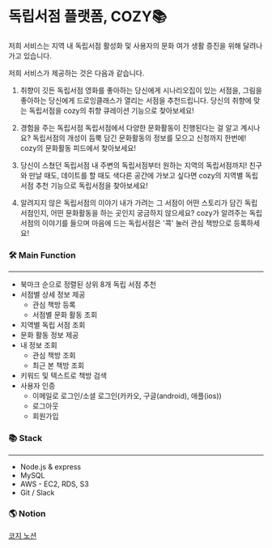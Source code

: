 # 독립서점 플랫폼, COZY📚

저희 서비스는 지역 내 독립서점 활성화 및 사용자의 문화 여가 생활 증진을 위해 달려나가고 있습니다.

저희 서비스가 제공하는 것은 다음과 같습니다.

1. 취향이 깃든 독립서점
영화를 좋아하는 당신에게 시나리오집이 있는 서점을, 그림을 좋아하는 당신에게 드로잉클래스가 열리는 서점을 추천드립니다. 당신의 취향에 맞는 독립서점을 cozy의 취향 큐레이션 기능으로 찾아보세요!

2. 경험을 주는 독립서점
독립서점에서 다양한 문화활동이 진행된다는 걸 알고 계시나요? 독립서점의 개성이 듬뿍 담긴 문화활동의 정보를 모으고 신청까지 한번에! cozy의 문화활동 피드에서 찾아보세요!

3. 당신이 스쳤던 독립서점
내 주변의 독립서점부터 원하는 지역의 독립서점까지! 친구와 만날 때도, 데이트를 할 때도 색다른 공간에 가보고 싶다면 cozy의 지역별 독립서점 추천 기능으로 독립서점을 찾아보세요!

4. 알려지지 않은 독립서점의 이야기
내가 가려는 그 서점이 어떤 스토리가 담긴 독립서점인지, 어떤 문화활동을 하는 곳인지 궁금하지 않으세요? cozy가 알려주는 독립서점의 이야기를 들으며 마음에 드는 독립서점은 '콕' 눌러 관심 책방으로 등록하세요!

### 🛠 Main Function
---

- 북마크 순으로 정렬된 상위 8개 독립 서점 추천
- 서점별 상세 정보 제공
    - 관심 책방 등록
    - 서점별 문화 활동 조회
- 지역별 독립 서점 조회
- 문화 활동 정보 제공
- 내 정보 조회
    - 관심 책방 조회
    - 최근 본 책방 조회
- 키워드 및 텍스트로 책방 검색
- 사용자 인증
    - 이메일로 로그인/소셜 로그인(카카오, 구글(android), 애플(ios))
    - 로그아웃
    - 회원가입

### 📚 Stack

---

- Node.js & express
- MySQL
- AWS - EC2, RDS, S3
- Git / Slack

### 🌎 Notion

[코지 노션](https://www.notion.so/UPgrade-cozy-ver-2-c5b18b70b4d44e1996a5e8417959b6cd)

